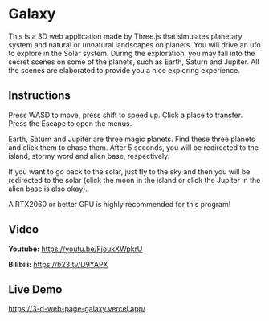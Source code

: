 # Galaxy

This is a 3D web application made by Three.js that simulates planetary system and natural or unnatural landscapes on planets. You will drive an ufo to explore in the Solar system. During the exploration, you may fall into the secret scenes on some of the planets, such as Earth, Saturn and Jupiter. All the scenes are elaborated to provide you a nice exploring experience.

## Instructions

Press WASD to move, press shift to speed up. Click a place to transfer. Press the Escape to open the menus.

Earth, Saturn and Jupiter are three magic planets. Find these three planets and click them to chase them. After 5 seconds, you will be redirected to the island, stormy word and alien base, respectively.

If you want to go back to the solar, just fly to the sky and then you will be redirected to the solar (click the moon in the island or click the Jupiter in the alien base is also okay).

A RTX2060 or better GPU is highly recommended for this program!

Video
-------

**Youtube:** https://youtu.be/FjoukXWpkrU

**Bilibili:** https://b23.tv/D9YAPX

## Live Demo

https://3-d-web-page-galaxy.vercel.app/